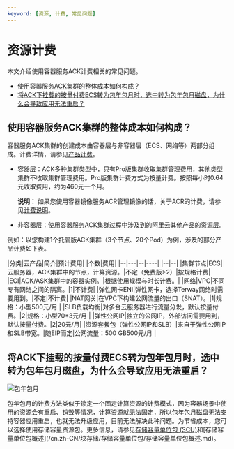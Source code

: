 ```yaml
---
keyword: [资源, 计费, 常见问题]
---
```


# 资源计费

本文介绍使用容器服务ACK计费相关的常见问题。

-   [使用容器服务ACK集群的整体成本如何构成？](#section_zpq_9om_csk)
-   [将ACK下挂载的按量付费ECS转为包年包月时，选中转为包年包月磁盘，为什么会导致应用无法重启？](#section_5ft_oaq_5st)

## 使用容器服务ACK集群的整体成本如何构成？

容器服务ACK集群的创建成本由容器层与非容器层（ECS、网络等）两部分组成。计费详情，请参见[产品计费](/cn.zh-CN/.md)。

-   容器层：ACK多种集群类型中，只有Pro版集群收取集群管理费用，其他类型集群不收取集群管理费用。Pro版集群计费方式为按量计费。按照每小时0.64元收取费用，约为460元一个月。

    **说明：** 如果您使用容器镜像服务ACR管理镜像的话，关于ACR的计费，请参见[计费说明]()。

-   非容器层：使用容器服务ACK集群过程中涉及到的阿里云其他产品的资源层。

例如：以您构建1个托管版ACK集群（3个节点、20个Pod）为例，涉及的部分产品计费如下表。

|分类|云产品|简介|预计费用|
|个数|费用|
|--|---|--|----|
|--|--|
|集群节点|ECS|云服务器，ACK集群中的节点，计算资源。|不定（免费版\>2）|按规格计费|
|ECI|ACK/ASK集群中的容器实例。|根据使用规模与时长计费。|
|网络|VPC|不同专有网络之间的隔离。|1|不计费|
|弹性网卡ENI|弹性网卡，选择Terway网络时需要用到。|不定|不计费|
|NAT网关|在VPC下构建公网流量的出口（SNAT）。|1|规格：小型500元/月 |
|SLB负载均衡|对多台云服务器进行流量分发，默认按量付费。|2|规格：小型70\*3元/月 |
|弹性公网IP|独立的公网IP，外部访问需要用到，默认按量付费。|2|20元/月|
|资源套餐包（弹性公网IP和SLB）|来自于弹性公网IP和SLB带宽。|随EIP而定|公网流量：500 GB500元/月 |

## 将ACK下挂载的按量付费ECS转为包年包月时，选中转为包年包月磁盘，为什么会导致应用无法重启？

![包年包月](https://help-static-aliyun-doc.aliyuncs.com/assets/img/zh-CN/2130829261/p306850.png)

包年包月的计费方法类似于锁定一个固定计算资源的计费模式，因为容器场景中使用的资源会有重启、销毁等情况，计算资源就无法固定，所以包年包月磁盘无法支持容器应用重启，也就无法升级应用，目前无法解决此种问题。为节省成本，您可以选择使用存储容量资源包。更多信息，请参见[存储容量单位包 \(SCU\)](https://www.aliyun.com/product/storage/scu?)和[存储容量单位包概述](/cn.zh-CN/块存储/存储容量单位包/存储容量单位包概述.md)。

